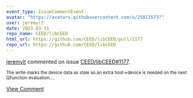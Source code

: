```yaml
---
event_type: IssueCommentEvent
avatar: "https://avatars.githubusercontent.com/u/25011573?"
user: jeremylt
date: 2023-03-11
repo_name: CEED/libCEED
html_url: https://github.com/CEED/libCEED/pull/1177
repo_url: https://github.com/CEED/libCEED
---
```


<a href='https://github.com/jeremylt' target='_blank'>jeremylt</a> commented on issue <a href='https://github.com/CEED/libCEED/pull/1177' target='_blank'>CEED/libCEED#1177</a>.

<small>The write marks the device data as stale so an extra host->device is needed on the next QFunction evaluation....</small>

<a href='https://github.com/CEED/libCEED/pull/1177' target='_blank'>View Comment</a>